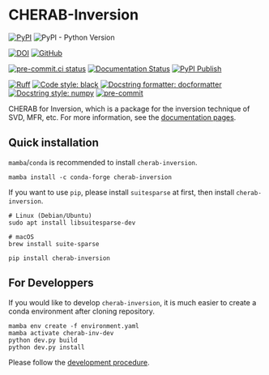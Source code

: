 # CHERAB-Inversion

[![PyPI](https://img.shields.io/pypi/v/cherab-inversion?label=PyPI&logo=PyPI)](https://pypi.org/project/cherab-inversion/)
![PyPI - Python Version](https://img.shields.io/pypi/pyversions/cherab-inversion?logo=Python)

[![DOI](https://zenodo.org/badge/DOI/10.5281/zenodo.10118752.svg)](https://doi.org/10.5281/zenodo.10118752)
[![GitHub](https://img.shields.io/github/license/munechika-koyo/cherab_inversion)](https://opensource.org/licenses/BSD-3-Clause)

[![pre-commit.ci status](https://results.pre-commit.ci/badge/github/munechika-koyo/cherab_inversion/main.svg)](https://results.pre-commit.ci/latest/github/munechika-koyo/cherab_inversion/main)
[![Documentation Status](https://readthedocs.org/projects/cherab-inversion/badge/?version=latest)](https://cherab-inversion.readthedocs.io/en/latest/?badge=latest)
[![PyPI Publish](https://github.com/munechika-koyo/cherab_inversion/actions/workflows/deploy-pypi.yml/badge.svg)](https://github.com/munechika-koyo/cherab_inversion/actions/workflows/deploy-pypi.yml)

[![Ruff](https://img.shields.io/endpoint?url=https://raw.githubusercontent.com/charliermarsh/ruff/main/assets/badge/v2.json)](https://github.com/astral-sh/ruff)
[![Code style: black](https://img.shields.io/badge/code%20style-black-000000.svg)](https://github.com/psf/black)
[![Docstring formatter: docformatter](https://img.shields.io/badge/%20formatter-docformatter-fedcba.svg)](https://github.com/PyCQA/docformatter)
[![Docstring style: numpy](https://img.shields.io/badge/%20style-numpy-459db9.svg)](https://numpydoc.readthedocs.io/en/latest/format.html)
[![pre-commit](https://img.shields.io/badge/pre--commit-enabled-brightgreen?logo=pre-commit)](https://github.com/pre-commit/pre-commit)


CHERAB for Inversion, which is a package for the inversion technique of SVD, MFR, etc.
For more information, see the [documentation pages](https://cherab-inversion.readthedocs.io/).

Quick installation
-------------------
`mamba`/`conda` is recommended to install `cherab-inversion`.
```Shell
mamba install -c conda-forge cherab-inversion
```

If you want to use `pip`, please install `suitesparse` at first, then install `cherab-inversion`.
```Shell
# Linux (Debian/Ubuntu)
sudo apt install libsuitesparse-dev
```
```Shell
# macOS
brew install suite-sparse
```
```Shell
pip install cherab-inversion
```

For Developpers
---
If you would like to develop `cherab-inversion`, it is much easier to create a conda environment after cloning repository.
```Shell
mamba env create -f environment.yaml
mamba activate cherab-inv-dev
python dev.py build
python dev.py install
```
Please follow the [development procedure](https://cherab-inversion.readthedocs.io/en/development/user/contribution.html).
